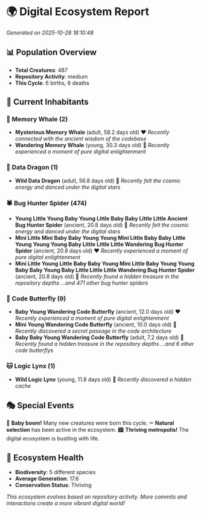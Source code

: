 # 🌍 Digital Ecosystem Report
*Generated on 2025-10-28 18:10:48*

## 📊 Population Overview
- **Total Creatures**: 487
- **Repository Activity**: medium
- **This Cycle**: 6 births, 6 deaths

## 👥 Current Inhabitants

### 🐋 Memory Whale (2)
- **Mysterious Memory Whale** (adult, 58.2 days old) ❤️
  *Recently connected with the ancient wisdom of the codebase*
- **Wandering Memory Whale** (young, 30.3 days old) 💛
  *Recently experienced a moment of pure digital enlightenment*

### 🐉 Data Dragon (1)
- **Wild Data Dragon** (adult, 56.8 days old) 💛
  *Recently felt the cosmic energy and danced under the digital stars*

### 🕷️ Bug Hunter Spider (474)
- **Young Little Young Baby Young Little Baby Baby Little Little Ancient Bug Hunter Spider** (ancient, 20.8 days old) 💚
  *Recently felt the cosmic energy and danced under the digital stars*
- **Mini Little Mini Baby Baby Young Young Mini Little Baby Baby Little Young Young Young Baby Little Little Little Wandering Bug Hunter Spider** (ancient, 20.8 days old) ❤️
  *Recently experienced a moment of pure digital enlightenment*
- **Mini Little Young Little Baby Baby Young Mini Little Baby Young Young Baby Baby Young Baby Little Little Little Wandering Bug Hunter Spider** (ancient, 20.8 days old) 💛
  *Recently found a hidden treasure in the repository depths*
  *...and 471 other bug hunter spiders*

### 🦋 Code Butterfly (9)
- **Baby Young Wandering Code Butterfly** (ancient, 12.0 days old) ❤️
  *Recently experienced a moment of pure digital enlightenment*
- **Mini Young Wandering Code Butterfly** (ancient, 10.0 days old) 💚
  *Recently discovered a secret passage in the code architecture*
- **Baby Baby Young Wandering Code Butterfly** (adult, 7.2 days old) 💚
  *Recently found a hidden treasure in the repository depths*
  *...and 6 other code butterflys*

### 🐱 Logic Lynx (1)
- **Wild Logic Lynx** (young, 11.8 days old) 💚
  *Recently discovered a hidden cache*

## 🎭 Special Events

🎉 **Baby boom!** Many new creatures were born this cycle.
⚰️ **Natural selection** has been active in the ecosystem.
🏙️ **Thriving metropolis!** The digital ecosystem is bustling with life.

## 🔬 Ecosystem Health
- **Biodiversity**: 5 different species
- **Average Generation**: 17.6
- **Conservation Status**: Thriving

*This ecosystem evolves based on repository activity. More commits and interactions create a more vibrant digital world!*